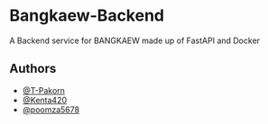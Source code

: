 
# Bangkaew-Backend

A Backend service for BANGKAEW made up of FastAPI and Docker

## Authors

- [@T-Pakorn](https://github.com/T-Pakorn)
- [@Kenta420](https://github.com/Poomipat-Ch)
- [@poomza5678](https://github.com/GoldF15h)
